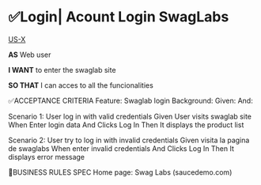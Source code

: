# ✅Login| Acount Login SwagLabs

[US-X](https://www.saucedemo.com/)

**AS** Web user

**I WANT** to enter the swaglab site

**SO THAT** I can acces to all the funcionalities

✅ACCEPTANCE CRITERIA
Feature: Swaglab login
Background:
Given:
And:

Scenario 1: User log in with valid credentials
Given User visits swaglab site
When Enter login data
And Clicks Log In
Then It displays the product list

Scenario 2: User try to log in with invalid credentials
Given visita la pagina de swaglabs
When enter invalid credentials
And Clicks Log In
Then It displays error message

🚩BUSINESS RULES SPEC
Home page: Swag Labs (saucedemo.com)
